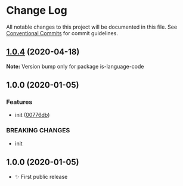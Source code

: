 # Change Log

All notable changes to this project will be documented in this file.
See [Conventional Commits](https://conventionalcommits.org) for commit guidelines.

## [1.0.4](https://gitlab.com/codsen/codsen/compare/is-language-code@1.0.3...is-language-code@1.0.4) (2020-04-18)

**Note:** Version bump only for package is-language-code





## 1.0.0 (2020-01-05)

### Features

- init ([00776db](https://gitlab.com/codsen/codsen/commit/00776db3a81ecd9a683580fd459a756c462338f5))

### BREAKING CHANGES

- init

## 1.0.0 (2020-01-05)

- ✨ First public release
